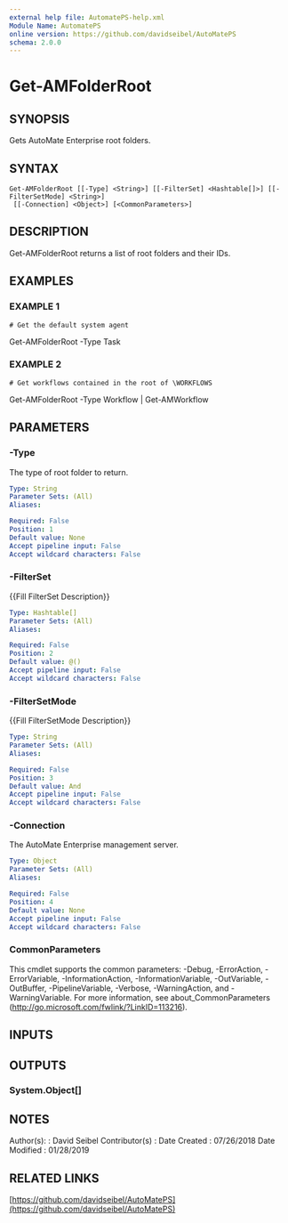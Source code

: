 ```yaml
---
external help file: AutomatePS-help.xml
Module Name: AutomatePS
online version: https://github.com/davidseibel/AutoMatePS
schema: 2.0.0
---
```


# Get-AMFolderRoot

## SYNOPSIS
Gets AutoMate Enterprise root folders.

## SYNTAX

```
Get-AMFolderRoot [[-Type] <String>] [[-FilterSet] <Hashtable[]>] [[-FilterSetMode] <String>]
 [[-Connection] <Object>] [<CommonParameters>]
```

## DESCRIPTION
Get-AMFolderRoot returns a list of root folders and their IDs.

## EXAMPLES

### EXAMPLE 1
```
# Get the default system agent
```

Get-AMFolderRoot -Type Task

### EXAMPLE 2
```
# Get workflows contained in the root of \WORKFLOWS
```

Get-AMFolderRoot -Type Workflow | Get-AMWorkflow

## PARAMETERS

### -Type
The type of root folder to return.

```yaml
Type: String
Parameter Sets: (All)
Aliases:

Required: False
Position: 1
Default value: None
Accept pipeline input: False
Accept wildcard characters: False
```

### -FilterSet
{{Fill FilterSet Description}}

```yaml
Type: Hashtable[]
Parameter Sets: (All)
Aliases:

Required: False
Position: 2
Default value: @()
Accept pipeline input: False
Accept wildcard characters: False
```

### -FilterSetMode
{{Fill FilterSetMode Description}}

```yaml
Type: String
Parameter Sets: (All)
Aliases:

Required: False
Position: 3
Default value: And
Accept pipeline input: False
Accept wildcard characters: False
```

### -Connection
The AutoMate Enterprise management server.

```yaml
Type: Object
Parameter Sets: (All)
Aliases:

Required: False
Position: 4
Default value: None
Accept pipeline input: False
Accept wildcard characters: False
```

### CommonParameters
This cmdlet supports the common parameters: -Debug, -ErrorAction, -ErrorVariable, -InformationAction, -InformationVariable, -OutVariable, -OutBuffer, -PipelineVariable, -Verbose, -WarningAction, and -WarningVariable.
For more information, see about_CommonParameters (http://go.microsoft.com/fwlink/?LinkID=113216).

## INPUTS

## OUTPUTS

### System.Object[]
## NOTES
Author(s):     : David Seibel
Contributor(s) :
Date Created   : 07/26/2018
Date Modified  : 01/28/2019

## RELATED LINKS

[https://github.com/davidseibel/AutoMatePS](https://github.com/davidseibel/AutoMatePS)

